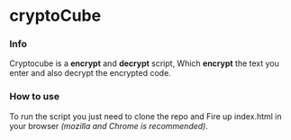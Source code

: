 # cryptoCube
### Info
Cryptocube is a **encrypt** and **decrypt** script, Which **encrypt** the text you enter and also decrypt the encrypted code.

### How to use
To run the script you just need to clone the repo and Fire up index.html in your browser *(mozilla and Chrome is recommended)*.
